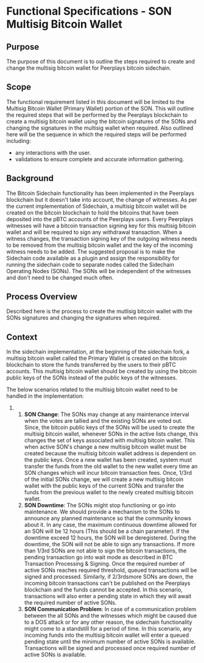 # Functional Specifications - SON Multisig Bitcoin Wallet

## Purpose

The purpose of this document is to outline the steps required to create and change the multisig bitcoin wallet for Peerplays bitcoin sidechain.

## Scope

The functional requirement listed in this document will be limited to the Multisig Bitcoin Wallet \(Primary Wallet\) portion of the SON. This will outline the required steps that will be performed by the Peerplays blockchain to create a multisig bitcoin wallet using the bitcoin signatures of the SONs and changing the signatures in the multisig wallet when required. Also outlined here will be the sequence in which the required steps will be performed including:

* any interactions with the user.
* validations to ensure complete and accurate information gathering.

## Background

The Bitcoin Sidechain functionality has been implemented in the Peerplays blockchain but it doesn't take into account, the change of witnesses. As per the current implementation of Sidechain, a multisig bitcoin wallet will be created on the bitcoin blockchain to hold the bitcoins that have been deposited into the pBTC accounts of the Peerplays users. Every Peerplays witnesses will have a bitcoin transaction signing key for this multisig bitcoin wallet and will be required to sign any withdrawal transaction. When a witness changes, the transaction signing key of the outgoing witness needs to be removed from the multisig bitcoin wallet and the key of the incoming witness needs to be added. The suggested proposal is to make the Sidechain code available as a plugin and assign the responsibility for running the sidechain code to separate nodes called the Sidechain Operating Nodes \(SONs\). The SONs will be independent of the witnesses and don't need to be changed much often.

## Process Overview

Described here is the process to create the mutlisig bitcoin wallet with the SONs signatures and changing the signatures when required.

## Context

In the sidechain implementation, at the beginning of the sidechain fork, a multisig bitcoin wallet called the Primary Wallet is created on the bitcoin blockchain to store the funds transferred by the users to their pBTC accounts. This multisig bitcoin wallet should be created by using the bitcoin public keys of the SONs instead of the public keys of the witnesses. 

The below scenarios related to the multisig bitcoin wallet need to be handled in the implementation:

1. 1. **SON Change**: The SONs may change at any maintenance interval when the votes are tallied and the existing SONs are voted out. Since, the bitcoin public keys of the SONs will be used to create the multisig bitcoin wallet, whenever SONs in the active lists change, this changes the set of keys associated with multisig bitcoin wallet. This when active SON's change a new multisig bitcoin wallet must be created because the multisig bitcoin wallet address is dependent on the public keys. Once a new wallet has been created, system must transfer the funds from the old wallet to the new wallet every time an SON changes which will incur bitcoin transaction fees.  Once, 1/3rd of the initial SONs change, we will create a new multisig bitcoin wallet with the public keys of the current SONs and transfer the funds from the previous wallet to the newly created multisig bitcoin wallet.  
   2. **SON Downtime**: The SONs might stop functioning or go into maintenance. We should provide a mechanism to the SONs to announce any planned maintenance so that the community knows about it. In any case, the maximum continuous downtime allowed for an SON will be 12 hours \(This should be a chain parameter\). If the downtime exceed 12 hours, the SON will be deregistered. During the downtime, the SON will not be able to sign any transactions. If more than 1/3rd SONs are not able to sign the bitcoin transactions, the pending transaction go into wait mode as described in BTC Transaction Processing & Signing. Once the required number of active SONs reaches required threshold, queued transactions will be signed and processed.  Similarly, if 2/3rdsmore SONs are down, the incoming bitcoin transactions can't be published on the Peerplays blockchain and the funds cannot be accepted. In this scenario, transactions will also enter a pending state in which they will await the required number of active SONs.  
   3. **SON Communication Problem**: In case of a communication problem between the all SONs and the witnesses which might be caused due to a DOS attack or for any other reason, the sidechain functionality might come to a standstill for a period of time. In this scenario, any incoming funds into the multisig bitcoin wallet will enter a queued pending state until the minimum number of active SONs is available. Transactions will be signed and processed once required number of active SONs is available.

